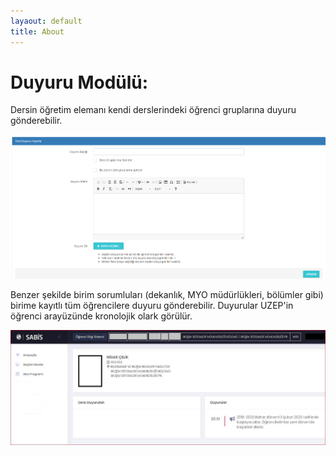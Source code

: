 ```yaml
---
layaout: default
title: About
---
```

# Duyuru Modülü:

Dersin öğretim elemanı kendi derslerindeki öğrenci gruplarına duyuru gönderebilir.

<img src="assets/images/duyuru.png"/><br>

Benzer şekilde birim sorumluları (dekanlık, MYO müdürlükleri, bölümler gibi) birime kayıtlı tüm öğrencilere duyuru gönderebilir. Duyurular UZEP'in öğrenci arayüzünde kronolojik olark görülür.

<img src="assets/images/duyuruOgr.png"/><br>

